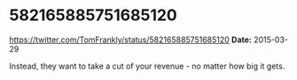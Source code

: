 # 582165885751685120
https://twitter.com/TomFrankly/status/582165885751685120
**Date:** 2015-03-29

Instead, they want to take a cut of your revenue - no matter how big it gets.
